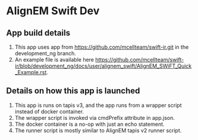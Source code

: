 # AlignEM Swift Dev

## App build details

1. This app uses app from https://github.com/mcellteam/swift-ir.git in the development_ng branch.
2. An example file is available here https://github.com/mcellteam/swift-ir/blob/development_ng/docs/user/alignem_swift/AlignEM_SWiFT_Quick_Example.rst.

## Details on how this app is launched

1. This app is runs on tapis v3, and the app runs from a wrapper script instead of docker container.
2. The wrapper script is invoked via cmdPrefix attribute in app.json.
3. The docker container is a no-op with just an echo statement.
4. The runner script is mostly similar to AlignEM tapis v2 runner script.